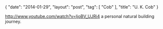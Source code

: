 {
   "date": "2014-01-29",
   "layout": "post",
   "tag": [
      "Cob"
   ],
   "title": "U. K. Cob"
}

http://www.youtube.com/watch?v=ljoBV_UJRi4
 a personal natural building journey.